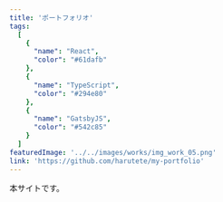 ```yaml
---
title: 'ポートフォリオ'
tags:
  [
    {
      "name": "React",
      "color": "#61dafb"
    },
    {
      "name": "TypeScript",
      "color": "#294e80"
    },
    {
      "name": "GatsbyJS",
      "color": "#542c85"
    }
  ]
featuredImage: '../../images/works/img_work_05.png'
link: 'https://github.com/harutete/my-portfolio'
---
```


本サイトです。

